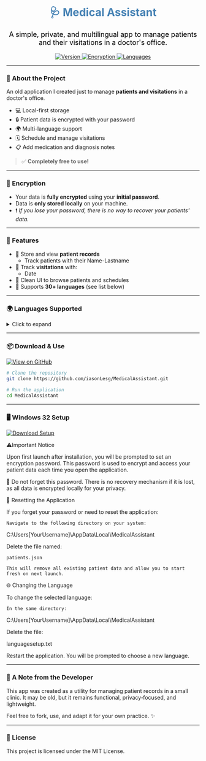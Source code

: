 <h1 align="center" style="color:steelblue;">🩺 Medical Assistant</h1>

<p align="center" style="color:black; font-size:18px;">
A simple, private, and multilingual app to manage patients and their visitations in a doctor's office.
</p>

<p align="center">
  <a href="#features">
    <img src="https://img.shields.io/badge/Version-1.0-steelblue?style=for-the-badge&logo=github" alt="Version">
  </a>
  <a href="#encryption">
    <img src="https://img.shields.io/badge/Encrypted-Yes-black?style=for-the-badge&logo=lock" alt="Encryption">
  </a>
  <a href="#languages-supported">
    <img src="https://img.shields.io/badge/Languages-30+-steelblue?style=for-the-badge&logo=googletranslate" alt="Languages">
  </a>
</p>

---

### 📝 About the Project

An old application I created just to manage **patients and visitations** in a doctor's office.

- 💻 Local-first storage  
- 🔒 Patient data is encrypted with your password  
- 🌍 Multi-language support  
- 🗓️ Schedule and manage visitations  
- 📋 Add medication and diagnosis notes  

> ✅ **Completely free to use!**

---

### 🔐 Encryption

- Your data is **fully encrypted** using your **initial password**.  
- Data is **only stored locally** on your machine.  
- ❗ _If you lose your password, there is no way to recover your patients' data._

---

### 🌟 Features

- 👤 Store and view **patient records**
  - Track patients with their Name-Lastname 
- 📅 Track **visitations** with:
  - Date  
- 🧭 Clean UI to browse patients and schedules  
- 💬 Supports **30+ languages** (see list below)

---

### 🌍 Languages Supported
<details>
<summary>Click to expand</summary>

- English 🇬🇧  
- Greek 🇬🇷  
- Spanish 🇪🇸  
- French 🇫🇷  
- German 🇩🇪  
- Italian 🇮🇹  
- Portuguese 🇵🇹  
- Dutch 🇳🇱  
- Russian 🇷🇺  
- Chinese (Simplified 🇨🇳 & Traditional 🇹🇼)  
- Japanese 🇯🇵  
- Korean 🇰🇷  
- Arabic 🇸🇦  
- Hebrew 🇮🇱  
- Turkish 🇹🇷  
- Polish 🇵🇱  
- Swedish 🇸🇪  
- Norwegian 🇳🇴  
- Danish 🇩🇰  
- Finnish 🇫🇮  
- Czech 🇨🇿  
- Hungarian 🇭🇺  
- Romanian 🇷🇴  
- Thai 🇹🇭  
- Vietnamese 🇻🇳  
- Hindi 🇮🇳  
- Indonesian 🇮🇩  
- Malay 🇲🇾  
- Ukrainian 🇺🇦  

</details>

---
### 📦 Download & Use

[![View on GitHub](https://img.shields.io/badge/View%20on%20GitHub-steelblue?style=for-the-badge&logo=github)](https://github.com/iasonLesg/MedicalAssistant)

```bash
# Clone the repository
git clone https://github.com/iasonLesg/MedicalAssistant.git

# Run the application
cd MedicalAssistant
```

---

### 🖥️ Windows 32 Setup

[![Download Setup](https://img.shields.io/badge/Download%20Setup-mediumseagreen?style=for-the-badge&logo=lock)](https://github.com/iasonLesg/MedicalAssistant/tree/main/Setup)

⚠️Important Notice

Upon first launch after installation, you will be prompted to set an encryption password.
This password is used to encrypt and access your patient data each time you open the application.

🔐 Do not forget this password.
    There is no recovery mechanism if it is lost, as all data is encrypted locally for your privacy.

🔄 Resetting the Application

If you forget your password or need to reset the application:

    Navigate to the following directory on your system:

C:\Users\[YourUsername]\AppData\Local\MedicalAssistant

Delete the file named:

    patients.json

    This will remove all existing patient data and allow you to start fresh on next launch.

🌐 Changing the Language

To change the selected language:

    In the same directory:

C:\Users\[YourUsername]\AppData\Local\MedicalAssistant

Delete the file:

languagesetup.txt

Restart the application. You will be prompted to choose a new language.


---




### 🙏 A Note from the Developer

This app was created as a utility for managing patient records in a small clinic. It may be old, but it remains functional, privacy‑focused, and lightweight.

Feel free to fork, use, and adapt it for your own practice. ✨

---

### 📄 License

This project is licensed under the MIT License.
